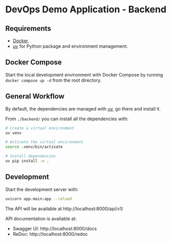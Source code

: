 # DevOps Demo Application - Backend

## Requirements

* [Docker](https://www.docker.com/).
* [uv](https://github.com/astral-sh/uv/) for Python package and environment management.

## Docker Compose

Start the local development environment with Docker Compose by running `docker compose up -d` from the root directory.

## General Workflow

By default, the dependencies are managed with [uv](https://github.com/astral-sh/uv/), go there and install it.

From `./backend/` you can install all the dependencies with:

```bash
# Create a virtual environment
uv venv

# Activate the virtual environment
source .venv/bin/activate

# Install dependencies
uv pip install -e .
```

## Development

Start the development server with:

```bash
uvicorn app.main:app --reload
```

The API will be available at http://localhost:8000/api/v1/

API documentation is available at:
- Swagger UI: http://localhost:8000/docs
- ReDoc: http://localhost:8000/redoc
